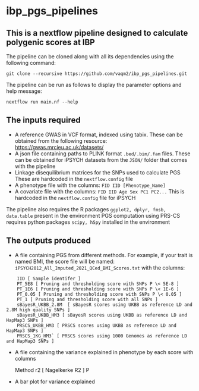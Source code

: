# ibp_pgs_pipelines

## This is a nextflow pipeline designed to calculate polygenic scores at IBP

The pipeline can be cloned along with all its dependencies using the following command:

`git clone --recursive https://github.com/vaqm2/ibp_pgs_pipelines.git`

The pipeline can be run as follows to display the parameter options and help message:

`nextflow run main.nf --help`

## The inputs required

* A reference GWAS in VCF format, indexed using tabix.
These can be obtained from the following resource: <https://gwas.mrcieu.ac.uk/datasets/>
* A json file containing paths to PLINK format `.bed/.bim/.fam` files.
These can be obtained for iPSYCH datasets from the `JSON/` folder that comes with the pipeline
* Linkage disequilibrium matrices for the SNPs used to calculate PGS
These are hardcoded in the `nextflow.config` file
* A phenotype file with the columns: `FID IID [Phenotype_Name]`
* A covariate file with the columns: `FID IID Age Sex PC1 PC2...`
This is hardcoded in the `nextflow.config` file for iPSYCH

The pipeline also requires the R packages `ggplot2, dplyr, fmsb, data.table` present in the environment
PGS computation using PRS-CS requires python packages `scipy, h5py` installed in the environment

## The outputs produced

* A file containing PGS from different methods.
For example, if your trait is named BMI, the score file will be named: `iPSYCH2012_All_Imputed_2021_QCed_BMI_Scores.txt`
with the columns:

```
    IID [ Sample identifer ]
    PT_5E8 [ Pruning and thresholding score with SNPs P \< 5E-8 ]
    PT_1E6 [ Pruning and thresholding score with SNPs P \< 1E-6 ]
    PT_0.05 [ Pruning and thresholding score with SNPs P \< 0.05 ]
    PT_1 [ Pruning and thresholding score with all SNPs ]
    sBayesR_UKBB_2.8M  [ sBayesR scores using UKBB as reference LD and 2.8M high quality SNPs ]
    sBayesR_UKBB_HM3 [ sBayesR scores using UKBB as reference LD and HapMap3 SNPs ]
    PRSCS_UKBB_HM3 [ PRSCS scores using UKBB as reference LD and HapMap3 SNPs ]
    PRSCS_1KG_HM3` [ PRSCS scores using 1000 Genomes as reference LD and HapMap3 SNPs ]
```

* A file containing the variance explained in phenotype by each score with columns

    Method
    r2 [ Nagelkerke R2 ]
    P

* A bar plot for variance explained
